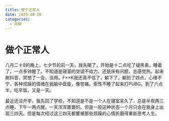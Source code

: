 ```yaml
---
title: 做个正常人
date: 2025-08-29
categories:
  - 闲聊
---
```


# 做个正常人

八月二十8的晚上，七夕节的前一天，我失眠了，开始是十二点吃了褪黑素，睡着了，一点多钟醒了。不知道是寝室的空调不给力，还是床有问题，总感觉热。起来刷抖音，冥想了一会，没用。F**K我还真不信了，躺下了，躺到了四点，心绪不宁，各种烦躁的情绪在我脑中盘旋，像苍蝇。索性不睡了起来打PUBG。到了六点半，吃早饭，又是一天。

最近还没开学，我先回了学校，不知道是不是一个人在寝室呆久了，总是半夜两三点睡，下午一两点醒，一天浑浑噩噩的。但是一般这种状态一个月只会在我身上出现三四天。但是每次经过这三四天都要被那些烦躁的心情折磨得重新思考人生。